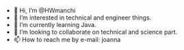 - 👋 Hi, I’m @HWmanchi
- 👀 I’m interested in technical and engineer things.
- 🌱 I’m currently learning Java.
- 💞️ I’m looking to collaborate on technical and science part.
- 📫 How to reach me by e-mail: joanna

<!---
HWmanchi/HWmanchi is a ✨ special ✨ repository because its `README.md` (this file) appears on your GitHub profile.
You can click the Preview link to take a look at your changes.
--->
